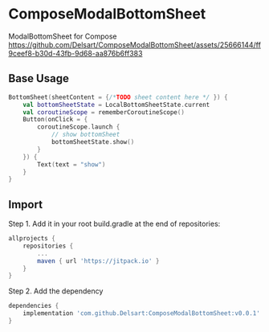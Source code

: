 # ComposeModalBottomSheet

ModalBottomSheet for Compose
https://github.com/Delsart/ComposeModalBottomSheet/assets/25666144/ff9ceef8-b30d-43fb-9d68-aa876b6ff383

## Base Usage

``` kotlin
BottomSheet(sheetContent = {/*TODO sheet content here */ }) {
    val bottomSheetState = LocalBottomSheetState.current
    val coroutineScope = rememberCoroutineScope()
    Button(onClick = {
        coroutineScope.launch {
            // show bottomSheet
            bottomSheetState.show()
        }
    }) {
        Text(text = "show")
    }
}
```

## Import

Step 1. Add it in your root build.gradle at the end of repositories:

``` groovy
allprojects {
	repositories {
		...
		maven { url 'https://jitpack.io' }
	}
}
```

Step 2. Add the dependency

``` groovy
dependencies {
	implementation 'com.github.Delsart:ComposeModalBottomSheet:v0.0.1'
}
``` 
